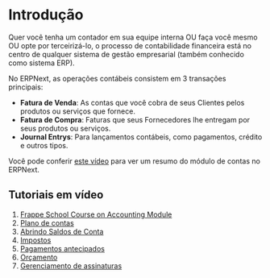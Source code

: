 # Introdução


Quer você tenha um contador em sua equipe interna OU faça você mesmo OU opte por terceirizá-lo, o processo de contabilidade financeira está no centro de qualquer sistema de gestão empresarial (também conhecido como sistema ERP).


No ERPNext, as operações contábeis consistem em 3 transações principais:


* **Fatura de Venda**: As contas que você cobra de seus Clientes pelos produtos ou serviços que fornece.
* **Fatura de Compra**: Faturas que seus Fornecedores lhe entregam por seus produtos ou serviços.
* **Journal Entrys**: Para lançamentos contábeis, como pagamentos, crédito e outros tipos.


Você pode conferir [este vídeo](https://www.youtube.com/watch?v=5wjollWN0OA) para ver um resumo do módulo de contas no ERPNext.


## Tutoriais em vídeo


1. [Frappe School Course on Accounting Module](https://frappe.school/courses/erpnext-accounting)
2. [Plano de contas](/docs/v13/user/videos/learn/chart-of-accounts.html)
3. [Abrindo Saldos de Conta](/docs/v13/user/videos/learn/opening-account-balances.html)
4. [Impostos](/docs/v13/user/videos/learn/taxes.html)
5. [Pagamentos antecipados](/docs/v13/user/videos/learn/advance-payments.html)
6. [Orçamento](/docs/v13/user/videos/learn/budgeting.html)
7. [Gerenciamento de assinaturas](/docs/v13/user/videos/learn/subscription.html)